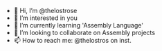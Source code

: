 - 👋 Hi, I’m @thelostrose
- 👀 I’m interested in you
- 🌱 I’m currently learning 'Assembly Language'
- 💞️ I’m looking to collaborate on Assembly projects
- 📫 How to reach me: @thelostros on inst.

<!---
thelostrose/thelostrose is a ✨ special ✨ repository because its `README.md` (this file) appears on your GitHub profile.
You can click the Preview link to take a look at your changes.
--->

